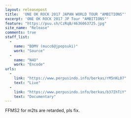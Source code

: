 ```yaml
---
layout: releasepost
title:  'ONE OK ROCK 2017 JAPAN WORLD TOUR "AMBITIONS"'
excerpt: 'ONE OK ROCK 2017 JP Tour "AMBITIONS"'
feature: "https://puu.sh/CzRqB/4636063725.jpg"
site_name: "Release"
comments: true
staff_list:
  - 
    name: "BDMV (mucc6@jpopsuki)"
    work: "Source"
  - 
    name: "N4O"
    work: "Encode"
urls:
  - 
    link: "https://www.perpusindo.info/berkas/rM5nKL07"
    text: "Live"
  - 
    link: "https://www.perpusindo.info/berkas/b37IhTiY"
    text: "Documentary"
---
```

FFMS2 for m2ts are retarded, pls fix.